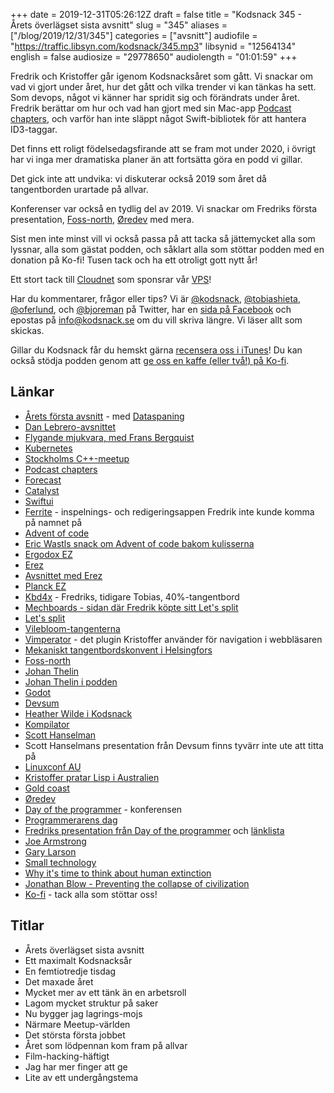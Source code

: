 +++
date = 2019-12-31T05:26:12Z
draft = false
title = "Kodsnack 345 - Årets överlägset sista avsnitt"
slug = "345"
aliases = ["/blog/2019/12/31/345"]
categories = ["avsnitt"]
audiofile = "https://traffic.libsyn.com/kodsnack/345.mp3"
libsynid = "12564134"
english = false
audiosize = "29778650"
audiolength = "01:01:59"
+++

Fredrik och Kristoffer går igenom Kodsnacksåret som gått. Vi snackar om vad vi gjort under året, hur det gått och vilka trender vi kan tänkas ha sett. Som devops, något vi känner har spridit sig och förändrats under året. Fredrik berättar om hur och vad han gjort med sin Mac-app [Podcast chapters](https://chaptersapp.com/), och varför han inte släppt något Swift-bibliotek för att hantera ID3-taggar.

Det finns ett roligt födelsedagsfirande att se fram mot under 2020, i övrigt har vi inga mer dramatiska planer än att fortsätta göra en podd vi gillar.

Det gick inte att undvika: vi diskuterar också 2019 som året då tangentborden urartade på allvar.

Konferenser var också en tydlig del av 2019. Vi snackar om Fredriks första presentation, [Foss-north](https://foss-north.se/), [Øredev](https://oredev.org/) med mera.

Sist men inte minst vill vi också passa på att tacka så jättemycket alla som lyssnar, alla som gästat podden, och såklart alla som stöttar podden med en donation på Ko-fi! Tusen tack och ha ett otroligt gott nytt år!

Ett stort tack till [Cloudnet](http://www.cloudnet.se) som sponsrar vår [VPS](http://en.wikipedia.org/wiki/Virtual_private_server)!

Har du kommentarer, frågor eller tips? Vi är [@kodsnack](https://www.twitter.com/kodsnack), [@tobiashieta](https://www.twitter.com/tobiashieta), [@oferlund](https://www.twitter.com/oferlund), och [@bjoreman](https://www.twitter.com/bjoreman) på Twitter, har en [sida på Facebook](https://www.facebook.com/kodsnack) och epostas på [info@kodsnack.se](mailto:info@kodsnack.se) om du vill skriva längre. Vi läser allt som skickas.

Gillar du Kodsnack får du hemskt gärna [recensera oss i iTunes](http://itunes.apple.com/se/podcast/kodsnack/id561631498?l=en)! Du kan också stödja podden genom att <a href="https://ko-fi.com/kodsnack" rel="payment">ge oss en kaffe (eller två!) på Ko-fi</a>.

## Länkar ##
* [Årets första avsnitt](https://kodsnack.se/293/) - med [Dataspaning](http://dataspaning.se/)
* [Dan Lebrero-avsnittet](https://kodsnack.se/294/)
* [Flygande mjukvara, med Frans Bergquist](https://kodsnack.se/313/)
* [Kubernetes](https://en.wikipedia.org/wiki/Kubernetes)
* [Stockholms C++-meetup](https://www.meetup.com/StockholmCpp/)
* [Podcast chapters](https://chaptersapp.com/)
* [Forecast](https://overcast.fm/forecast)
* [Catalyst](https://developer.apple.com/mac-catalyst/)
* [Swiftui](https://developer.apple.com/documentation/swiftui)
* [Ferrite](https://www.wooji-juice.com/products/ferrite/) - inspelnings- och redigeringsappen Fredrik inte kunde komma på namnet på
* [Advent of code](https://adventofcode.com/)
* [Eric Wastls snack om Advent of code bakom kulisserna](https://www.youtube.com/watch?v=bS9882S0ZHs)
* [Ergodox EZ](https://ergodox-ez.com/)
* [Erez](https://twitter.com/the_ezuk)
* [Avsnittet med Erez](https://kodsnack.se/260/)
* [Planck EZ](https://ergodox-ez.com/pages/planck)
* [Kbd4x](https://bjoreman.com/thoughts/keymapping.html) - Fredriks, tidigare Tobias, 40%-tangentbord
* [Mechboards - sidan där Fredrik köpte sitt Let's split](https://mechboards.co.uk/)
* [Let's split](https://www.youtube.com/watch?v=MRKukgDpnV8)
* [Vilebloom-tangenterna](http://www.mechsupply.co.uk/product/sa-vilebloom)
* [Vimperator](http://vimperator.org/) - det plugin Kristoffer använder för navigation i webbläsaren
* [Mekaniskt tangentbordskonvent i Helsingfors](https://imgur.com/a/vF3Rxhz)
* [Foss-north](https://foss-north.se/)
* [Johan Thelin](https://e8johan.se/)
* [Johan Thelin i podden](https://kodsnack.se/299/)
* [Godot](https://godotengine.org/)
* [Devsum](https://www.devsum.se/)
* [Heather Wilde i Kodsnack](https://kodsnack.se/318/)
* [Kompilator](https://kompilator.se/)
* [Scott Hanselman](https://www.hanselman.com/)
* Scott Hanselmans presentation från Devsum finns tyvärr inte ute att titta på
* [Linuxconf AU](https://linux.conf.au/)
* [Kristoffer pratar Lisp i Australien](https://www.youtube.com/watch?v=hGY3uBHVVr4&t=23s)
* [Gold coast](https://en.wikipedia.org/wiki/Gold_Coast,_Queensland)
* [Øredev](https://oredev.org/)
* [Day of the programmer](https://dayoftheprogrammer.se/) - konferensen
* [Programmerarens dag](https://en.wikipedia.org/wiki/Day_of_the_Programmer)
* [Fredriks presentation från Day of the programmer](https://www.youtube.com/watch?v=B6f_evieFoI&feature=youtu.be) och [länklista](http://bjoreman.com/workerTalk.html)
* [Joe Armstrong](https://en.wikipedia.org/wiki/Joe_Armstrong_%28programmer%29)
* [Gary Larson](https://en.wikipedia.org/wiki/Gary_Larson)
* [Small technology](https://small-tech.org/videos/small-technology/)
* [Why it's time to think about human extinction](https://www.youtube.com/watch?v=ktnAMTmgOX0&list=WL&index=11&t=0s)
* [Jonathan Blow - Preventing the collapse of civilization](https://www.youtube.com/watch?v=pW-SOdj4Kkk&list=WL&index=17&t=0s)
* [Ko-fi](https://ko-fi.com/kodsnack) - tack alla som stöttar oss!

## Titlar ##
* Årets överlägset sista avsnitt
* Ett maximalt Kodsnacksår
* En femtiotredje tisdag
* Det maxade året
* Mycket mer av ett tänk än en arbetsroll
* Lagom mycket struktur på saker
* Nu bygger jag lagrings-mojs
* Närmare Meetup-världen
* Det största första jobbet
* Året som lödpennan kom fram på allvar
* Film-hacking-häftigt
* Jag har mer finger att ge
* Lite av ett undergångstema